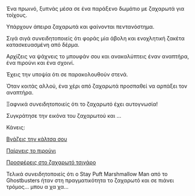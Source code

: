 Ένα πρωινό, ξυπνάς μέσα σε ένα παράξενο δωμάτιο με ζαχαρωτά για τοίχους.

Υπάρχουν άπειρα ζαχαρωτά και φαίνονται πεντανόστημα.

Σιγά σιγά συνειδητοποιείς ότι φοράς μία άβολη και ενοχλητική ζακέτα κατασκευασμένη από δέρμα.

Αρχίζεις να ψάχνεις το μπουφάν σου και ανακαλύπτεις έναν αναπτήρα, ένα πιρούνι και ένα σχοινί.

Έχεις την υποψία ότι σε παρακολουθούν στενά.

Όταν κοιτάς αλλού, ένα χέρι από ζαχαρωτά προσπαθεί να αρπάξει τον αναπτήρα.

Ξαφνικά συνειδητοποιείς ότι το ζαχαρωτό έχει αυτογνωσία!

Συγκράτησε την εικόνα του ζαχαρωτού και ...

Κάνεις:

[Βγάζεις την κάλτσα σου](put_socks_off/put-socks-off.md)

[Παίρνεις το πιρούνι](take_the_fork/take-the-fork.md)

[Προσφέρεις στο ζαχαρωτό τσιγάρο](offer_marshmallow_a_cigar/offer_marshmallow_a_cigar.md)

Τελικά συνειδητοποιείς ότι ο Stay Puft Marshmallow Man από το Ghostbusters ήταν στη πραγματικότητα το 
ζαχαρωτό και σε πιάνει τρόμος... 
μπου α χα χα...
